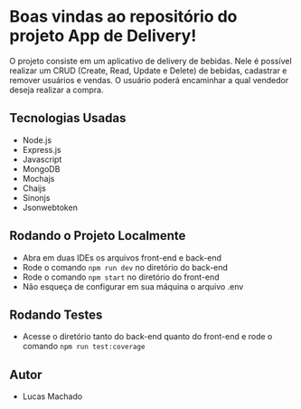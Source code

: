 # Boas vindas ao repositório do projeto App de Delivery!

O projeto consiste em um aplicativo de delivery de bebidas. Nele é possível realizar um CRUD (Create, Read, Update e Delete) de bebidas, cadastrar e remover usuários e vendas. O usuário poderá encaminhar a qual vendedor deseja realizar a compra. 

## Tecnologias Usadas

- Node.js
- Express.js
- Javascript
- MongoDB
- Mochajs
- Chaijs
- Sinonjs
- Jsonwebtoken

## Rodando o Projeto Localmente

- Abra em duas IDEs os arquivos front-end e back-end
- Rode o comando `npm run dev` no diretório do back-end
- Rode o comando `npm start` no diretório do front-end
- Não esqueça de configurar em sua máquina o arquivo .env

## Rodando Testes

- Acesse o diretório tanto do back-end quanto do front-end e rode o comando `npm run test:coverage`

## Autor

- Lucas Machado


